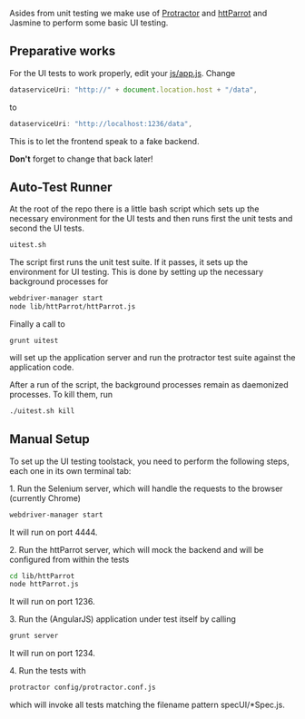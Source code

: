 Asides from unit testing we make use of [Protractor](https://angular.github.io/protractor/#/) and [httParrot](https://github.com/danielmarreirosdeoliveira/httParrot) and Jasmine to perform some basic UI testing.

## Preparative works

For the UI tests to work properly, edit your [js/app.js](js/app.js). Change 

```javascript
dataserviceUri: "http://" + document.location.host + "/data",
```

to 

```javascript
dataserviceUri: "http://localhost:1236/data",
```

This is to let the frontend speak to a fake backend.

**Don't** forget to change that back later!


## Auto-Test Runner

At the root of the repo there is a little bash script which sets up the necessary
environment for the UI tests and then runs first the unit tests and second the UI tests.

```bash
uitest.sh
```

The script first runs the unit test suite. If it passes, it
sets up the environment for UI testing. This is done by setting up the necessary background processes for

```bash
webdriver-manager start
node lib/httParrot/httParrot.js
```

Finally a call to

```
grunt uitest
```

will set up the application server and run the protractor test suite against
the application code.

After a run of the script, the background processes remain as daemonized processes.
To kill them, run

```bash
./uitest.sh kill
```

## Manual Setup

To set up the UI testing toolstack, you need to perform the following steps, each one in its own terminal tab:

1\. Run the Selenium server, which will handle the requests to the browser (currently Chrome) 

```bash
webdriver-manager start
```

It will run on port 4444.

2\. Run the httParrot server, which will mock the backend and will be configured from within the tests

```bash
cd lib/httParrot
node httParrot.js
```

It will run on port 1236.

3\. Run the (AngularJS) application under test itself by calling

```bash
grunt server
````

It will run on port 1234.

4\. Run the tests with

```bash
protractor config/protractor.conf.js
```

which will invoke all tests matching the filename pattern specUI/*Spec.js.

